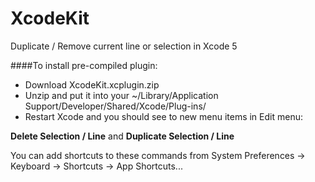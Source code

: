 XcodeKit
========

Duplicate / Remove current line or selection in Xcode 5

####To install pre-compiled plugin:
- Download XcodeKit.xcplugin.zip 
- Unzip and put it into your ~/Library/Application Support/Developer/Shared/Xcode/Plug-ins/
- Restart Xcode and you should see to new menu items in Edit menu:

**Delete Selection / Line** and **Duplicate Selection / Line**

You can add shortcuts to these commands from System Preferences -> Keyboard -> Shortcuts -> App Shortcuts...
